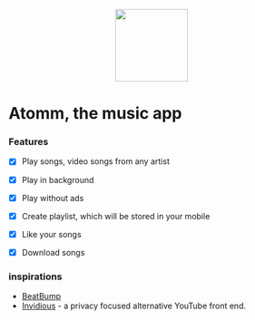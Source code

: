 <p align="center">
    <a href="#" >
        <img src="https://user-images.githubusercontent.com/43115551/152646825-10a0328c-b637-489a-9f66-dcfa82ce4fb8.png" width="128" height="128">
    </a>
</p>


# Atomm, the music app

### Features

- [x] Play songs, video songs from any artist
- [x] Play in background
- [x] Play without ads
- [x] Create playlist, which will be stored in your mobile
- [x] Like your songs
- [x] Download songs 


### inspirations
- [BeatBump](https://github.com/vj-abishek/Beatbump)
- [Invidious](https://github.com/iv-org/invidious) - a privacy focused alternative YouTube front end.
